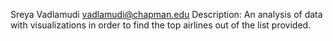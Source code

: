 Sreya Vadlamudi
vadlamudi@chapman.edu
Description: An analysis of data with visualizations in order to find the top airlines out of the list provided.

